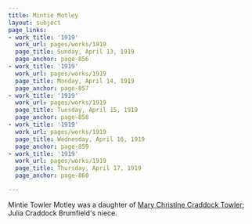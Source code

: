 ```yaml
---
title: Mintie Motley
layout: subject
page_links:
- work_title: '1919'
  work_url: pages/works/1919
  page_title: Sunday, April 13, 1919
  page_anchor: page-856
- work_title: '1919'
  work_url: pages/works/1919
  page_title: Monday, April 14, 1919
  page_anchor: page-857
- work_title: '1919'
  work_url: pages/works/1919
  page_title: Tuesday, April 15, 1919
  page_anchor: page-858
- work_title: '1919'
  work_url: pages/works/1919
  page_title: Wednesday, April 16, 1919
  page_anchor: page-859
- work_title: '1919'
  work_url: pages/works/1919
  page_title: Thursday, April 17, 1919
  page_anchor: page-860

---
```

<p>Mintie Towler Motley was a daughter of <a href='../subjects/7446' title='Mary Christine Craddock Towler'>Mary Christine Craddock Towler</a>; Julia Craddock Brumfield's niece.</p>